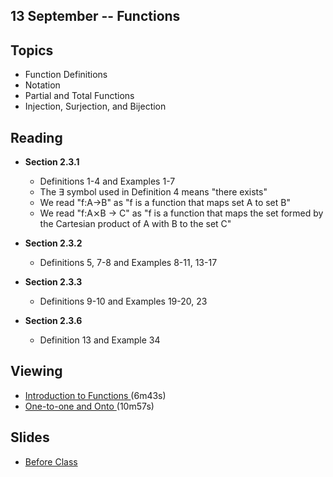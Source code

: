 ## 13 September -- Functions

## Topics

- Function Definitions
- Notation
- Partial and Total Functions
- Injection, Surjection, and Bijection

## Reading

- **Section 2.3.1**
  - Definitions 1-4 and Examples 1-7
  - The ∃ symbol used in Definition 4 means "there exists"
  - We read "f:A→B" as "f is a function that maps set A to set B"
  - We read "f:A⨯B → C" as "f is a function that maps the set formed by the Cartesian product of A with B to the set C"

- **Section 2.3.2**
  - Definitions 5, 7-8 and Examples 8-11, 13-17

- **Section 2.3.3**
  - Definitions 9-10 and Examples 19-20, 23

- **Section 2.3.6**
  - Definition 13 and Example 34

## Viewing

- <a href="https://www.youtube.com/watch?v=BaaC0IOkfWI"> Introduction to Functions </a> (6m43s)
- <a href= "https://www.youtube.com/watch?v=plSzGYwo-ew"> One-to-one and Onto </a>(10m57s)

## Slides

- <a href="Functions_Fall_2023.pptx"> Before Class </a>